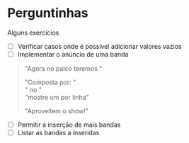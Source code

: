 # Perguntinhas

Alguns exercícios

- [ ] Verificar casos onde é possivel adicionar valores vazios
- [ ] Implementar o anúncio de uma banda
> "Agora no palco teremos <nome da banda>"
> 
> "Composta por: "\
> "<nome do membro> no <instrumento>"\
> "mostre um por linha"
> 
> "Aproveitem o show!"
- [ ] Permitir a inserção de mais bandas
- [ ] Listar as bandas a inseridas